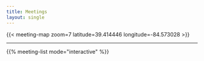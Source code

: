 ```yaml
---
title: Meetings
layout: single
---
```


{{< meeting-map zoom=7 latitude=39.414446 longitude=-84.573028 >}}

----

{{% meeting-list mode="interactive" %}}
